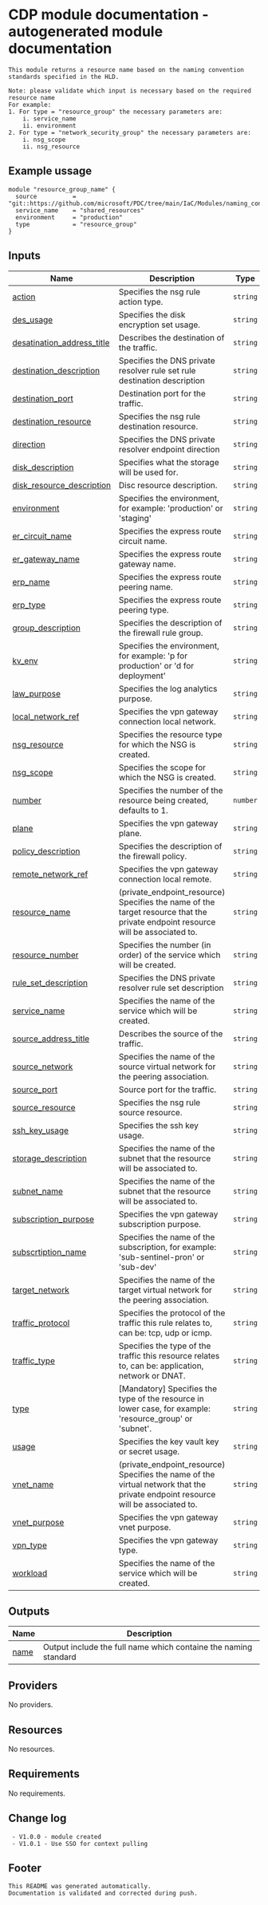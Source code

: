 <!-- BEGIN_TF_DOCS -->
# CDP module documentation - autogenerated module documentation
```hcl
This module returns a resource name based on the naming convention standards specified in the HLD.

Note: please validate which input is necessary based on the required resource name
For example:
1. For type = "resource_group" the necessary parameters are:
    i. service_name
    ii. environment
2. For type = "network_security_group" the necessary parameters are:
    i. nsg_scope
    ii. nsg_resource
```
## Example ussage
```hcl
module "resource_group_name" {
  source          = "git::https://github.com/microsoft/PDC/tree/main/IaC/Modules/naming_convention"
  service_name    = "shared_resources"
  environment     = "production"
  type            = "resource_group"
}
```
## Inputs

| Name | Description | Type | Default | Required |
|------|-------------|------|---------|:--------:|
| <a name="input_action"></a> [action](#input\_action) | Specifies the nsg rule action type. | `string` | `"allow"` | no |
| <a name="input_des_usage"></a> [des\_usage](#input\_des\_usage) | Specifies the disk encryption set usage. | `string` | `"os"` | no |
| <a name="input_desatination_address_title"></a> [desatination\_address\_title](#input\_desatination\_address\_title) | Describes the destination of the traffic. | `string` | `""` | no |
| <a name="input_destination_description"></a> [destination\_description](#input\_destination\_description) | Specifies the DNS private resolver rule set rule destination description | `string` | `""` | no |
| <a name="input_destination_port"></a> [destination\_port](#input\_destination\_port) | Destination port for the traffic. | `string` | `""` | no |
| <a name="input_destination_resource"></a> [destination\_resource](#input\_destination\_resource) | Specifies the nsg rule destination resource. | `string` | `"allow"` | no |
| <a name="input_direction"></a> [direction](#input\_direction) | Specifies the DNS private resolver endpoint direction | `string` | `"in"` | no |
| <a name="input_disk_description"></a> [disk\_description](#input\_disk\_description) | Specifies what the storage will be used for. | `string` | `"os"` | no |
| <a name="input_disk_resource_description"></a> [disk\_resource\_description](#input\_disk\_resource\_description) | Disc resource description. | `string` | `""` | no |
| <a name="input_environment"></a> [environment](#input\_environment) | Specifies the environment, for example: 'production' or 'staging' | `string` | `""` | no |
| <a name="input_er_circuit_name"></a> [er\_circuit\_name](#input\_er\_circuit\_name) | Specifies the express route circuit name. | `string` | `""` | no |
| <a name="input_er_gateway_name"></a> [er\_gateway\_name](#input\_er\_gateway\_name) | Specifies the express route gateway name. | `string` | `""` | no |
| <a name="input_erp_name"></a> [erp\_name](#input\_erp\_name) | Specifies the express route peering name. | `string` | `""` | no |
| <a name="input_erp_type"></a> [erp\_type](#input\_erp\_type) | Specifies the express route peering type. | `string` | `"AzurePrivatePeering"` | no |
| <a name="input_group_description"></a> [group\_description](#input\_group\_description) | Specifies the description of the firewall rule group. | `string` | `""` | no |
| <a name="input_kv_env"></a> [kv\_env](#input\_kv\_env) | Specifies the environment, for example: 'p for production' or 'd for deployment' | `string` | `"p"` | no |
| <a name="input_law_purpose"></a> [law\_purpose](#input\_law\_purpose) | Specifies the log analytics purpose. | `string` | `"sentinel"` | no |
| <a name="input_local_network_ref"></a> [local\_network\_ref](#input\_local\_network\_ref) | Specifies the vpn gateway connection local network. | `string` | `""` | no |
| <a name="input_nsg_resource"></a> [nsg\_resource](#input\_nsg\_resource) | Specifies the resource type for which the NSG is created. | `string` | `""` | no |
| <a name="input_nsg_scope"></a> [nsg\_scope](#input\_nsg\_scope) | Specifies the scope for which the NSG is created. | `string` | `"subnet"` | no |
| <a name="input_number"></a> [number](#input\_number) | Specifies the number of the resource being created, defaults to 1. | `number` | `1` | no |
| <a name="input_plane"></a> [plane](#input\_plane) | Specifies the vpn gateway plane. | `string` | `""` | no |
| <a name="input_policy_description"></a> [policy\_description](#input\_policy\_description) | Specifies the description of the firewall policy. | `string` | `""` | no |
| <a name="input_remote_network_ref"></a> [remote\_network\_ref](#input\_remote\_network\_ref) | Specifies the vpn gateway connection local remote. | `string` | `""` | no |
| <a name="input_resource_name"></a> [resource\_name](#input\_resource\_name) | (private\_endpoint\_resource) Specifies the name of the target resource that the private endpoint resource will be associated to. | `string` | `""` | no |
| <a name="input_resource_number"></a> [resource\_number](#input\_resource\_number) | Specifies the number (in order) of the service which will be created. | `string` | `""` | no |
| <a name="input_rule_set_description"></a> [rule\_set\_description](#input\_rule\_set\_description) | Specifies the DNS private resolver rule set description | `string` | `""` | no |
| <a name="input_service_name"></a> [service\_name](#input\_service\_name) | Specifies the name of the service which will be created. | `string` | `""` | no |
| <a name="input_source_address_title"></a> [source\_address\_title](#input\_source\_address\_title) | Describes the source of the traffic. | `string` | `""` | no |
| <a name="input_source_network"></a> [source\_network](#input\_source\_network) | Specifies the name of the source virtual network for the peering association. | `string` | `""` | no |
| <a name="input_source_port"></a> [source\_port](#input\_source\_port) | Source port for the traffic. | `string` | `""` | no |
| <a name="input_source_resource"></a> [source\_resource](#input\_source\_resource) | Specifies the nsg rule source resource. | `string` | `""` | no |
| <a name="input_ssh_key_usage"></a> [ssh\_key\_usage](#input\_ssh\_key\_usage) | Specifies the ssh key usage. | `string` | `"access"` | no |
| <a name="input_storage_description"></a> [storage\_description](#input\_storage\_description) | Specifies the name of the subnet that the resource will be associated to. | `string` | `""` | no |
| <a name="input_subnet_name"></a> [subnet\_name](#input\_subnet\_name) | Specifies the name of the subnet that the resource will be associated to. | `string` | `""` | no |
| <a name="input_subscription_purpose"></a> [subscription\_purpose](#input\_subscription\_purpose) | Specifies the vpn gateway subscription purpose. | `string` | `""` | no |
| <a name="input_subscrtiption_name"></a> [subscrtiption\_name](#input\_subscrtiption\_name) | Specifies the name of the subscription, for example: 'sub-sentinel-pron' or 'sub-dev' | `string` | `""` | no |
| <a name="input_target_network"></a> [target\_network](#input\_target\_network) | Specifies the name of the target virtual network for the peering association. | `string` | `""` | no |
| <a name="input_traffic_protocol"></a> [traffic\_protocol](#input\_traffic\_protocol) | Specifies the protocol of the traffic this rule relates to, can be: tcp, udp or icmp. | `string` | `"tcp"` | no |
| <a name="input_traffic_type"></a> [traffic\_type](#input\_traffic\_type) | Specifies the type of the traffic this resource relates to, can be: application, network or DNAT. | `string` | `"network"` | no |
| <a name="input_type"></a> [type](#input\_type) | [Mandatory] Specifies the type of the resource in lower case, for example: 'resource\_group' or 'subnet'. | `string` | n/a | yes |
| <a name="input_usage"></a> [usage](#input\_usage) | Specifies the key vault key or secret usage. | `string` | `""` | no |
| <a name="input_vnet_name"></a> [vnet\_name](#input\_vnet\_name) | (private\_endpoint\_resource) Specifies the name of the virtual network that the private endpoint resource will be associated to. | `string` | `""` | no |
| <a name="input_vnet_purpose"></a> [vnet\_purpose](#input\_vnet\_purpose) | Specifies the vpn gateway vnet purpose. | `string` | `""` | no |
| <a name="input_vpn_type"></a> [vpn\_type](#input\_vpn\_type) | Specifies the vpn gateway type. | `string` | `"vpn"` | no |
| <a name="input_workload"></a> [workload](#input\_workload) | Specifies the name of the service which will be created. | `string` | `""` | no |

## Outputs

| Name | Description |
|------|-------------|
| <a name="output_name"></a> [name](#output\_name) | Output include the full name which containe the naming  standard |

## Providers

No providers.

## Resources

No resources.

## Requirements

No requirements.

## Change log
```hcl
 - V1.0.0 - module created
 - V1.0.1 - Use SSO for context pulling
```
## Footer
```hcl
This README was generated automatically.
Documentation is validated and corrected during push.
```
<!-- END_TF_DOCS -->